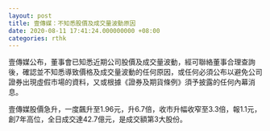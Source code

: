 ```yaml
---
layout: post
title: 壹傳媒：不知悉股價及成交量波動原因
date: 2020-08-11 17:41:24.000000000 +08:00
categories: rthk
---
```


壹傳媒公布，董事會已知悉近期公司股價及成交量波動，經可聯絡董事合理查詢後，確認並不知悉導致價格及成交量波動的任何原因，或任何必須公布以避免公司證券出現虛假市場的資料，又或根據《證券及期貨條例》須予披露的任何內幕消息。

壹傳媒股價急升，一度飆升至1.96元，升6.7倍，收市升幅收窄至3.3倍，報1.1元，創7年高位，全日成交達42.7億元，是成交額第3大股份。
